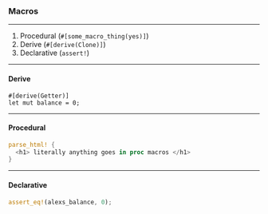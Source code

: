 ### Macros

----

1. Procedural (`#[some_macro_thing(yes)]`)
1. Derive (`#[derive(Clone)]`)
1. Declarative (`assert!`)

----

#### Derive
```
#[derive(Getter)]
let mut balance = 0;
```

----

#### Procedural
```rust
parse_html! {
  <h1> literally anything goes in proc macros </h1>
}
```

----

#### Declarative
```rust
assert_eq!(alexs_balance, 0);
```
